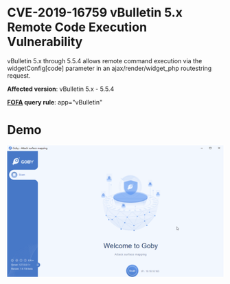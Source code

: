 # CVE-2019-16759 vBulletin 5.x Remote Code Execution Vulnerability

vBulletin 5.x through 5.5.4 allows remote command execution via the widgetConfig[code] parameter in an ajax/render/widget_php routestring request.

**Affected version**: vBulletin 5.x - 5.5.4

**[FOFA](https://fofa.so/result?qbase64=YXBwPSJ2QnVsbGV0aW4i) query rule**: app="vBulletin"

# Demo

![](CVE-2019-16759.gif)